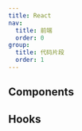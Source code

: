 ```yaml
---
title: React
nav:
  title: 前端
  order: 0
group:
  title: 代码片段
  order: 1
---
```


## Components

## Hooks
